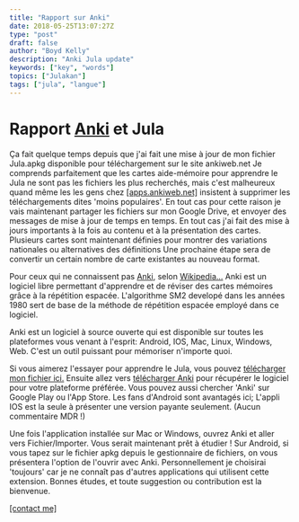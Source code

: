 ```yaml
---
title: "Rapport sur Anki"
date: 2018-05-25T13:07:27Z
type: "post"
draft: false
author: "Boyd Kelly"
description: "Anki Jula update"
keywords: ["key", "words"]
topics: ["Julakan"]
tags: ["jula", "langue"]
---
```


# Rapport [Anki](http://apps.ankiweb.net) et Jula

Ça fait quelque temps depuis que j'ai fait une mise à jour de mon fichier Jula.apkg disponible pour téléchargement sur le site ankiweb.net Je comprends parfaitement que les cartes aide-mémoire pour apprendre le Jula ne sont pas les fichiers les plus recherchés, mais c'est malheureux quand même les les gens chez [[apps.ankiweb.net]](ankiweb.net) insistent à supprimer les téléchargements dites 'moins populaires'. En tout cas pour cette raison je vais maintenant partager les fichiers sur mon Google Drive, et envoyer des messages de mise à jour de temps en temps. En tout cas j'ai fait des mise à jours importants à la fois au contenu et à la présentation des cartes. Plusieurs cartes sont maintenant définies pour montrer des variations nationales ou alternatives des définitions Une prochaine étape sera de convertir un certain nombre de carte existantes au nouveau format. 

Pour ceux qui ne connaissent pas [Anki](http://apps.ankiweb.net), selon [Wikipedia...](http://fr.wikipedia.org) Anki est un logiciel libre permettant d'apprendre et de réviser des cartes mémoires grâce à la répétition espacée. L'algorithme SM2 developé dans les années 1980 sert de base de la méthode de répétition espacée employé dans ce logiciel.

Anki est un logiciel à source ouverte qui est disponible sur toutes les plateformes vous venant à l'esprit: Android, IOS, Mac, Linux, Windows, Web. C'est un outil puissant pour mémoriser n'importe quoi.

Si vous aimerez l'essayer pour apprendre le Jula, vous pouvez [télécharger mon fichier ici.](http://bit.ly/2sb0jMw) Ensuite allez vers [télécharger Anki](https://apps.ankiweb.net/#download) pour récupérer le logiciel pour votre plateforme préférée. Vous pouvez aussi chercher 'Anki' sur Google Play ou l'App Store. Les fans d'Android sont avantagés ici; L'appli IOS est la seule à présenter une version payante seulement. (Aucun commentaire MDR !)

Une fois l'application installée sur Mac or Windows, ouvrez Anki et aller vers Fichier/Importer. Vous serait maintenant prêt à étudier ! Sur Android, si vous tapez sur le fichier apkg depuis le gestionnaire de fichiers, on vous présentera l'option de l'ouvrir avec Anki. Personnellement je choisirai 'toujours' car je ne connaît pas d'autres applications qui utilisent cette extension. Bonnes études, et toute suggestion ou contribution est la bienvenue.

[[contact me]](/fr/contact)

